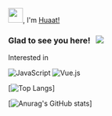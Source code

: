 <img src="https://raw.githubusercontent.com/iampavangandhi/iampavangandhi/master/gifs/Hi.gif" width="30px">, I'm [Huaat!](https://github.com/huato112/)

### Glad to see you here! &nbsp; ![](https://visitor-badge.glitch.me/badge?page_id=huato112.huato112&style=flat-square&color=0088cc)


Interested in

![JavaScript](https://img.shields.io/badge/javascript-%23323330.svg?style=for-the-badge&logo=javascript&logoColor=%23F7DF1E)
![Vue.js](https://img.shields.io/badge/vuejs-%2335495e.svg?style=for-the-badge&logo=vuedotjs&logoColor=%234FC08D)	
<!-- ![Anurag's github stats](https://github-readme-stats.vercel.app/api?username=salmonindaeyo&count_private=true) -->
[![Top Langs](https://github-readme-stats.vercel.app/api/top-langs/?username=huato112&layout=compact&show_icons=true&theme=dracula)]

[![Anurag's GitHub stats](https://github-readme-stats.vercel.app/api?username=huato112&show_icons=true&theme=dracula)]
